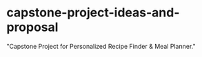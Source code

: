 # capstone-project-ideas-and-proposal
"Capstone Project for Personalized Recipe Finder &amp; Meal Planner."
